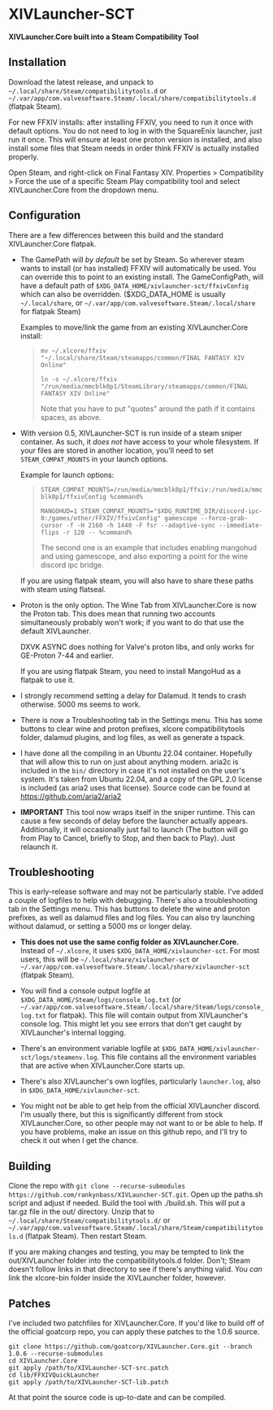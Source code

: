# XIVLauncher-SCT
**XIVLauncher.Core built into a Steam Compatibility Tool**

## Installation
Download the latest release, and unpack to `~/.local/share/Steam/compatibilitytools.d` or `~/.var/app/com.valvesoftware.Steam/.local/share/compatibilitytools.d` (flatpak Steam).

For new FFXIV installs: after installing FFXIV, you need to run it once with default options. You do not need to log in with the SquareEnix launcher, just run it once. This will ensure at least one proton version is installed, and also install some files that Steam needs in order think FFXIV is actually installed properly.

Open Steam, and right-click on Final Fantasy XIV. Properties > Compatibility > Force the use of a specific Steam Play compatibility tool and select XIVLauncher.Core from the dropdown menu.

## Configuration 
There are a few differences between this build and the standard XIVLauncher.Core flatpak.

- The GamePath will *by default* be set by Steam. So wherever steam wants to install (or has installed) FFXIV will automatically be used. You can override this to point to an existing install. The GameConfigPath, will have a default path of `$XDG_DATA_HOME/xivlauncher-sct/ffxivConfig` which can also be overridden. ($XDG_DATA_HOME is usually `~/.local/share`, or `~/.var/app/com.valvesoftware.Steam/.local/share` for flatpak Steam)

    Examples to move/link the game from an existing XIVLauncher.Core install:
    >
    >`mv ~/.xlcore/ffxiv "~/.local/share/Steam/steamapps/common/FINAL FANTASY XIV Online"`
    >     
    >`ln -s ~/.xlcore/ffxiv "/run/media/mmcblk0p1/SteamLibrary/steamapps/common/FINAL FANTASY XIV Online"`
    >      
    >Note that you have to put "quotes" around the path if it contains spaces, as above.

- With version 0.5, XIVLauncher-SCT is run inside of a steam sniper container. As such, it *does not* have access to your whole filesystem. If your files are stored in another location, you'll need to set `STEAM_COMPAT_MOUNTS` in your launch options.

     Example for launch options:

    >`STEAM_COMPAT_MOUNTS=/run/media/mmcblk0p1/ffxiv:/run/media/mmcblk0p1/ffxivConfig %command%`
    >
    >`MANGOHUD=1 STEAM_COMPAT_MOUNTS="$XDG_RUNTIME_DIR/discord-ipc-0:/games/other/FFXIV/ffxivConfig" gamescope --force-grab-cursor -f -H 2160 -h 1440 -F fsr --adaptive-sync --immediate-flips -r 120 -- %command%`
    >
    >The second one is an example that includes enabling mangohud and using gamescope, and also exporting a point for the wine discord ipc bridge.

    If you are using flatpak steam, you will also have to share these paths with steam using flatseal.

- Proton is the only option. The Wine Tab from XIVLauncher.Core is now the Proton tab. This does mean that running two accounts simultaneously probably won't work; if you want to do that use the default XIVLauncher.
    
    DXVK ASYNC does nothing for Valve's proton libs, and only works for GE-Proton 7-44 and earlier.

    If you are using flatpak Steam, you need to install MangoHud as a flatpak to use it.

- I strongly recommend setting a delay for Dalamud. It tends to crash otherwise. 5000 ms seems to work.

- There is now a Troubleshooting tab in the Settings menu. This has some buttons to clear wine and proton prefixes, xlcore compatibilitytools folder, dalamud plugins, and log files, as well as generate a tspack.

- I have done all the compiling in an Ubuntu 22.04 container. Hopefully that will allow this to run on just about anything modern. aria2c is included in the `bin/` directory in case it's not installed on the user's system. It's taken from Ubuntu 22.04, and a copy of the GPL 2.0 license is included (as aria2 uses that license). Source code can be found at https://github.com/aria2/aria2

- **IMPORTANT** This tool now wraps itself in the sniper runtime. This can cause a few seconds of delay before the launcher actually appears. Additionally, it will occasionally just fail to launch (The button will go from Play to Cancel, briefly to Stop, and then back to Play). Just relaunch it. 

## Troubleshooting

This is early-release software and may not be particularly stable. I've added a couple of logfiles to help with debugging. There's also a troubleshooting tab in the Settings menu. This has buttons to delete the wine and proton prefixes, as well as dalamud files and log files. You can also try launching without dalamud, or setting a 5000 ms or longer delay.

- **This does not use the same config folder as XIVLauncher.Core.** Instead of `~/.xlcore`, it uses `$XDG_DATA_HOME/xivlauncher-sct`. For most users, this will be `~/.local/share/xivlauncher-sct` or `~/.var/app/com.valvesoftware.Steam/.local/share/xivlauncher-sct` (flatpak Steam).

- You will find a console output logfile at `$XDG_DATA_HOME/Steam/logs/console_log.txt` (or `~/.var/app/com.valvesoftware.Steam/.local/share/Steam/logs/console_log.txt` for flatpak). This file will contain output from XIVLauncher's console log. This might let you see errors that don't get caught by XIVLauncher's internal logging.

- There's an environment variable logfile at `$XDG_DATA_HOME/xivlauncher-sct/logs/steamenv.log`. This file contains all the environment variables that are active when XIVLauncher.Core starts up.

- There's also XIVLauncher's own logfiles, particularly `launcher.log`, also in `$XDG_DATA_HOME/xivlauncher-sct`.

- You might not be able to get help from the official XIVLauncher discord. I'm usually there, but this is significantly different from stock XIVLauncher.Core, so other people may not want to or be able to help. If you have problems, make an issue on this github repo, and I'll try to check it out when I get the chance.

## Building
Clone the repo with `git clone --recurse-submodules https://github.com/rankynbass/XIVLauncher-SCT.git`. Open up the paths.sh script and adjust if needed. Build the tool with ./build.sh. This will put a tar.gz file in the out/ directory. Unzip that to `~/.local/share/Steam/compatibilitytools.d/` or `~/.var/app/com.valvesoftware.Steam/.local/share/Steam/compatibilitytools.d` (flatpak Steam). Then restart Steam.

If you are making changes and testing, you may be tempted to link the out/XIVLauncher folder into the compatibilitytools.d folder. Don't; Steam doesn't follow links in that directory to see if there's anything valid. You *can* link the xlcore-bin folder inside the XIVLauncher folder, however.

## Patches
I've included two patchfiles for XIVLauncher.Core. If you'd like to build off of the official goatcorp repo, you can apply these patches to the 1.0.6 source.

```
git clone https://github.com/goatcorp/XIVLauncher.Core.git --branch 1.0.6 --recurse-submodules
cd XIVLauncher.Core
git apply /path/to/XIVLauncher-SCT-src.patch
cd lib/FFXIVQuickLauncher
git apply /path/to/XIVLauncher-SCT-lib.patch
```
At that point the source code is up-to-date and can be compiled.
